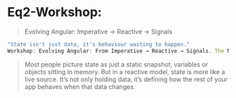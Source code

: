 # Eq2-Workshop: 

> Evolving Angular: Imperative → Reactive → Signals

```js
"State isn't just data, it's behaviour waiting to happen."
Workshop: Evolving Angular: From Imperative → Reactive → Signals. The New Angular Mindset
```

> Most people picture state as just a static snapshot, variables or objects sitting in memory. But in a reactive model, state is more like a live source. It’s not only holding data, it’s defining how the rest of your app behaves when that data changes.
